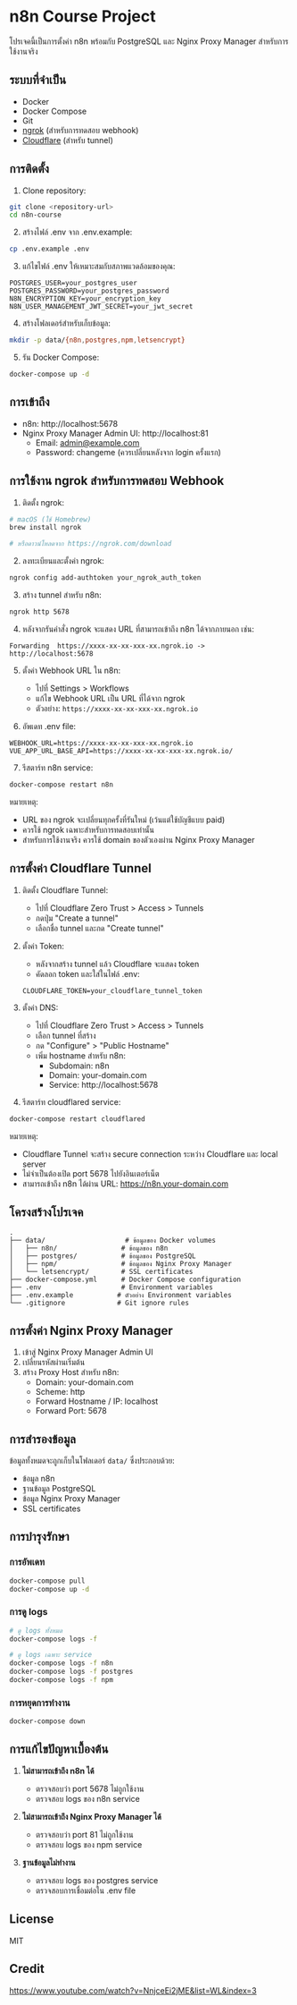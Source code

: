 # n8n Course Project

โปรเจคนี้เป็นการตั้งค่า n8n พร้อมกับ PostgreSQL และ Nginx Proxy Manager สำหรับการใช้งานจริง

## ระบบที่จำเป็น

- Docker
- Docker Compose
- Git
- [ngrok](https://ngrok.com/) (สำหรับการทดสอบ webhook)
- [Cloudflare](https://cloudflare.com/) (สำหรับ tunnel)

## การติดตั้ง

1. Clone repository:
```bash
git clone <repository-url>
cd n8n-course
```

2. สร้างไฟล์ .env จาก .env.example:
```bash
cp .env.example .env
```

3. แก้ไขไฟล์ .env ให้เหมาะสมกับสภาพแวดล้อมของคุณ:
```env
POSTGRES_USER=your_postgres_user
POSTGRES_PASSWORD=your_postgres_password
N8N_ENCRYPTION_KEY=your_encryption_key
N8N_USER_MANAGEMENT_JWT_SECRET=your_jwt_secret
```

4. สร้างโฟลเดอร์สำหรับเก็บข้อมูล:
```bash
mkdir -p data/{n8n,postgres,npm,letsencrypt}
```

5. รัน Docker Compose:
```bash
docker-compose up -d
```

## การเข้าถึง

- n8n: http://localhost:5678
- Nginx Proxy Manager Admin UI: http://localhost:81
  - Email: admin@example.com
  - Password: changeme (ควรเปลี่ยนหลังจาก login ครั้งแรก)

## การใช้งาน ngrok สำหรับการทดสอบ Webhook

1. ติดตั้ง ngrok:
```bash
# macOS (ใช้ Homebrew)
brew install ngrok

# หรือดาวน์โหลดจาก https://ngrok.com/download
```

2. ลงทะเบียนและตั้งค่า ngrok:
```bash
ngrok config add-authtoken your_ngrok_auth_token
```

3. สร้าง tunnel สำหรับ n8n:
```bash
ngrok http 5678
```

4. หลังจากรันคำสั่ง ngrok จะแสดง URL ที่สามารถเข้าถึง n8n ได้จากภายนอก เช่น:
```
Forwarding  https://xxxx-xx-xx-xxx-xx.ngrok.io -> http://localhost:5678
```

5. ตั้งค่า Webhook URL ใน n8n:
   - ไปที่ Settings > Workflows
   - แก้ไข Webhook URL เป็น URL ที่ได้จาก ngrok
   - ตัวอย่าง: `https://xxxx-xx-xx-xxx-xx.ngrok.io`

6. อัพเดท .env file:
```env
WEBHOOK_URL=https://xxxx-xx-xx-xxx-xx.ngrok.io
VUE_APP_URL_BASE_API=https://xxxx-xx-xx-xxx-xx.ngrok.io/
```

7. รีสตาร์ท n8n service:
```bash
docker-compose restart n8n
```

หมายเหตุ:
- URL ของ ngrok จะเปลี่ยนทุกครั้งที่รันใหม่ (เว้นแต่ใช้บัญชีแบบ paid)
- ควรใช้ ngrok เฉพาะสำหรับการทดสอบเท่านั้น
- สำหรับการใช้งานจริง ควรใช้ domain ของตัวเองผ่าน Nginx Proxy Manager

## การตั้งค่า Cloudflare Tunnel

1. ติดตั้ง Cloudflare Tunnel:
   - ไปที่ Cloudflare Zero Trust > Access > Tunnels
   - กดปุ่ม "Create a tunnel"
   - เลือกชื่อ tunnel และกด "Create tunnel"

2. ตั้งค่า Token:
   - หลังจากสร้าง tunnel แล้ว Cloudflare จะแสดง token
   - คัดลอก token และใส่ในไฟล์ .env:
   ```env
   CLOUDFLARE_TOKEN=your_cloudflare_tunnel_token
   ```

3. ตั้งค่า DNS:
   - ไปที่ Cloudflare Zero Trust > Access > Tunnels
   - เลือก tunnel ที่สร้าง
   - กด "Configure" > "Public Hostname"
   - เพิ่ม hostname สำหรับ n8n:
     - Subdomain: n8n
     - Domain: your-domain.com
     - Service: http://localhost:5678

4. รีสตาร์ท cloudflared service:
```bash
docker-compose restart cloudflared
```

หมายเหตุ:
- Cloudflare Tunnel จะสร้าง secure connection ระหว่าง Cloudflare และ local server
- ไม่จำเป็นต้องเปิด port 5678 ไปยังอินเตอร์เน็ต
- สามารถเข้าถึง n8n ได้ผ่าน URL: https://n8n.your-domain.com

## โครงสร้างโปรเจค

```
.
├── data/                    # ข้อมูลของ Docker volumes
│   ├── n8n/                # ข้อมูลของ n8n
│   ├── postgres/           # ข้อมูลของ PostgreSQL
│   ├── npm/                # ข้อมูลของ Nginx Proxy Manager
│   └── letsencrypt/        # SSL certificates
├── docker-compose.yml      # Docker Compose configuration
├── .env                    # Environment variables
├── .env.example           # ตัวอย่าง Environment variables
└── .gitignore             # Git ignore rules
```

## การตั้งค่า Nginx Proxy Manager

1. เข้าสู่ Nginx Proxy Manager Admin UI
2. เปลี่ยนรหัสผ่านเริ่มต้น
3. สร้าง Proxy Host สำหรับ n8n:
   - Domain: your-domain.com
   - Scheme: http
   - Forward Hostname / IP: localhost
   - Forward Port: 5678

## การสำรองข้อมูล

ข้อมูลทั้งหมดจะถูกเก็บในโฟลเดอร์ `data/` ซึ่งประกอบด้วย:
- ข้อมูล n8n
- ฐานข้อมูล PostgreSQL
- ข้อมูล Nginx Proxy Manager
- SSL certificates

## การบำรุงรักษา

### การอัพเดท

```bash
docker-compose pull
docker-compose up -d
```

### การดู logs

```bash
# ดู logs ทั้งหมด
docker-compose logs -f

# ดู logs เฉพาะ service
docker-compose logs -f n8n
docker-compose logs -f postgres
docker-compose logs -f npm
```

### การหยุดการทำงาน

```bash
docker-compose down
```

## การแก้ไขปัญหาเบื้องต้น

1. **ไม่สามารถเข้าถึง n8n ได้**
   - ตรวจสอบว่า port 5678 ไม่ถูกใช้งาน
   - ตรวจสอบ logs ของ n8n service

2. **ไม่สามารถเข้าถึง Nginx Proxy Manager ได้**
   - ตรวจสอบว่า port 81 ไม่ถูกใช้งาน
   - ตรวจสอบ logs ของ npm service

3. **ฐานข้อมูลไม่ทำงาน**
   - ตรวจสอบ logs ของ postgres service
   - ตรวจสอบการเชื่อมต่อใน .env file

## License

MIT

## Credit
https://www.youtube.com/watch?v=NnjceEi2jME&list=WL&index=3
